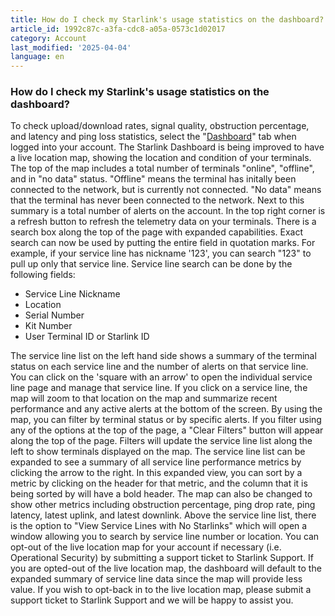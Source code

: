 ```yaml
---
title: How do I check my Starlink's usage statistics on the dashboard?
article_id: 1992c87c-a3fa-cdc8-a05a-0573c1d02017
category: Account
last_modified: '2025-04-04'
language: en
---
```


### How do I check my Starlink's usage statistics on the dashboard?
To check upload/download rates, signal quality, obstruction percentage, and latency and ping loss statistics, select the "[Dashboard](https://www.starlink.com/support/article/<https:/www.starlink.com/account/dashboard>)" tab when logged into your account. The Starlink Dashboard is being improved to have a live location map, showing the location and condition of your terminals. The top of the map includes a total number of terminals "online", "offline", and in "no data" status. "Offline" means the terminal has initally been connected to the network, but is currently not connected. "No data" means that the terminal has never been connected to the network. 
Next to this summary is a total number of alerts on the account. In the top right corner is a refresh button to refresh the telemetry data on your terminals. There is a search box along the top of the page with expanded capabilities. Exact search can now be used by putting the entire field in quotation marks. For example, if your service line has nickname '123', you can search "123" to pull up only that service line. 
Service line search can be done by the following fields:
  * Service Line Nickname
  * Location
  * Serial Number
  * Kit Number
  * User Terminal ID or Starlink ID


The service line list on the left hand side shows a summary of the terminal status on each service line and the number of alerts on that service line. You can click on the 'square with an arrow' to open the individual service line page and manage that service line. If you click on a service line, the map will zoom to that location on the map and summarize recent performance and any active alerts at the bottom of the screen. By using the map, you can filter by terminal status or by specific alerts. 
If you filter using any of the options at the top of the page, a "Clear Filters" button will appear along the top of the page. Filters will update the service line list along the left to show terminals displayed on the map. The service line list can be expanded to see a summary of all service line performance metrics by clicking the arrow to the right. In this expanded view, you can sort by a metric by clicking on the header for that metric, and the column that it is being sorted by will have a bold header.
The map can also be changed to show other metrics including obstruction percentage, ping drop rate, ping latency, latest uplink, and latest downlink. 
Above the service line list, there is the option to "View Service Lines with No Starlinks" which will open a window allowing you to search by service line number or location. 
You can opt-out of the live location map for your account if necessary (i.e. Operational Security) by submitting a support ticket to Starlink Support. If you are opted-out of the live location map, the dashboard will default to the expanded summary of service line data since the map will provide less value. If you wish to opt-back in to the live location map, please submit a support ticket to Starlink Support and we will be happy to assist you.